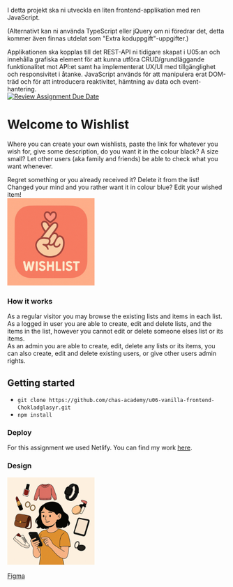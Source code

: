 I detta projekt ska ni utveckla en liten frontend-applikation med ren JavaScript. 

(Alternativt kan ni använda TypeScript eller jQuery om ni föredrar det, detta kommer även finnas utdelat som "Extra koduppgift"-uppgifter.)

Applikationen ska kopplas till det REST-API ni tidigare skapat i U05:an och innehålla grafiska element för att kunna utföra CRUD/grundläggande funktionalitet mot API:et samt ha implementerat UX/UI med tillgänglighet och responsivitet i åtanke. JavaScript används för att manipulera erat DOM-träd och för att introducera reaktivitet, hämtning av data och event-hantering.  
[![Review Assignment Due Date](https://classroom.github.com/assets/deadline-readme-button-22041afd0340ce965d47ae6ef1cefeee28c7c493a6346c4f15d667ab976d596c.svg)](https://classroom.github.com/a/jvJQvZ5i)   
  
# Welcome to Wishlist
Where you can create your own wishlists, paste the link for whatever you wish for, give some description, do you want it in the colour black? A size small? 
Let other users (aka family and friends) be able to check what you want whenever. 

Regret something or you already received it? Delete it from the list! Changed your mind and you rather want it in colour blue? Edit your wished item!   
<img src="/assets/wishlist.logo.png" width="200px">  

### How it works
As a regular visitor you may browse the existing lists and items in each list.   
As a logged in user you are able to create, edit and delete lists, and the items in the list, however you cannot edit or delete someone elses list or its items.  
As an admin you are able to create, edit, delete any lists or its items, you can also create, edit and delete existing users, or give other users admin rights. 

## Getting started
+ ```git clone https://github.com/chas-academy/u06-vanilla-frontend-Chokladglasyr.git ```
+ ``` npm install ```


### Deploy  
For this assignment we used Netlify. You can find my work [here]().

### Design
<img src="/assets/wishlist.png" width="200px">    
  
[Figma](https://www.figma.com/design/VDilkI4u1PNdBnRvvUf8nw/U06?node-id=15-189&t=IT5BfNWCtzmFGOkz-1)